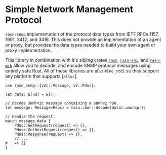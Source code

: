 # Simple Network Management Protocol
`rasn-snmp` implementation of the protocol data types from IETF RFCs 1157,
1901, 3412, and 3416. This does not provide an implementation of an agent
or proxy, but provides the data types needed to build your own agent or
proxy implementation.

This library in combination with it's sibling crates [`rasn`], [`rasn-smi`],
and [`rasn-mib`] allow you to decode, and encode SNMP protocol messages
using entirely safe Rust. All of these libraries are also `#[no_std]` so
they support any platform that supports [`alloc`].

[`rasn`]: https://docs.rs/rasn
[`rasn-smi`]: https://docs.rs/rasn-smi
[`rasn-mib`]: https://docs.rs/rasn-mib

```rust,no_run
use rasn_snmp::{v2c::Message, v2::Pdus};

let data: &[u8] = &[];

// Decode SNMPv2c message containing a SNMPv2 PDU.
let message: Message<Pdus> = rasn::ber::decode(data).unwrap();

// Handle the request.
match message.data {
    Pdus::GetRequest(request) => {},
    Pdus::GetNextRequest(request) => {},
    Pdus::Response(request) => {},
    // ...
# _ => {}
}
```
